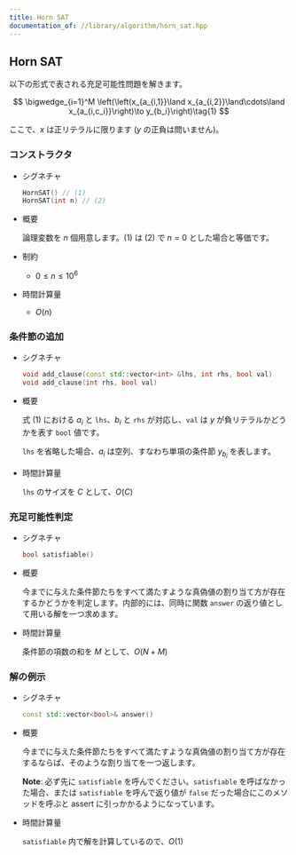 ```yaml
---
title: Horn SAT
documentation_of: //library/algorithm/horn_sat.hpp
---
```


## Horn SAT

以下の形式で表される充足可能性問題を解きます。

$$
\bigwedge_{i=1}^M \left(\left(x_{a_{i,1}}\land x_{a_{i,2}}\land\cdots\land x_{a_{i,c_i}}\right)\to y_{b_i}\right)\tag{1}
$$

ここで、$x$ は正リテラルに限ります ($y$ の正負は問いません)。

### コンストラクタ

- シグネチャ

  ```cpp
  HornSAT() // (1)
  HornSAT(int n) // (2)
  ```

- 概要

  論理変数を $n$ 個用意します。(1) は (2) で $n=0$ とした場合と等価です。

- 制約

  - $0\leq n\leq 10^6$

- 時間計算量

  - $O(n)$

### 条件節の追加

- シグネチャ

  ```cpp
  void add_clause(const std::vector<int> &lhs, int rhs, bool val)
  void add_clause(int rhs, bool val)
  ```

- 概要

  式 $(1)$ における $a_i$ と `lhs`、$b_i$ と `rhs` が対応し、`val` は $y$ が負リテラルかどうかを表す `bool` 値です。

  `lhs` を省略した場合、$a_i$ は空列、すなわち単項の条件節 $y_{b_i}$ を表します。

- 時間計算量

  `lhs` のサイズを $C$ として、$O(C)$

### 充足可能性判定

- シグネチャ

  ```cpp
  bool satisfiable()
  ```

- 概要

  今までに与えた条件節たちをすべて満たすような真偽値の割り当て方が存在するかどうかを判定します。内部的には、同時に関数 `answer` の返り値として用いる解を一つ求めます。

- 時間計算量

  条件節の項数の和を $M$ として、$O(N+M)$

### 解の例示

- シグネチャ

  ```cpp
  const std::vector<bool>& answer()
  ```

- 概要

  今までに与えた条件節たちをすべて満たすような真偽値の割り当て方が存在するならば、そのような割り当てを一つ返します。

  __Note__: 必ず先に `satisfiable` を呼んでください。`satisfiable` を呼ばなかった場合、または `satisfiable` を呼んで返り値が `false` だった場合にこのメソッドを呼ぶと assert に引っかかるようになっています。

- 時間計算量

  `satisfiable` 内で解を計算しているので、$O(1)$
  